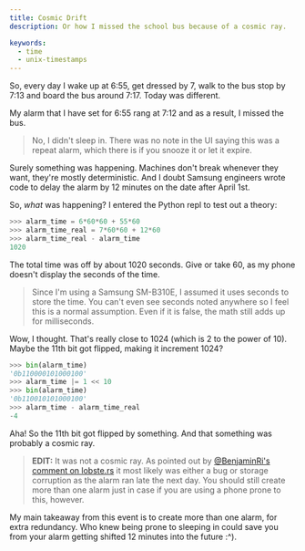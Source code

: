 ```yaml
---
title: Cosmic Drift
description: Or how I missed the school bus because of a cosmic ray.

keywords:
  - time
  - unix-timestamps
---
```


So, every day I wake up at 6:55, get dressed by 7, walk to the bus stop by 7:13
and board the bus around 7:17. Today was different.

My alarm that I have set for 6:55 rang at 7:12 and as a result, I missed the
bus.

> No, I didn't sleep in. There was no note in the UI saying this was a repeat
> alarm, which there is if you snooze it or let it expire.

Surely something was happening. Machines don't break whenever they want, they're
mostly deterministic. And I doubt Samsung engineers wrote code to delay the
alarm by 12 minutes on the date after April 1st.

So, _what_ was happening? I entered the Python repl to test out a theory:

```py
>>> alarm_time = 6*60*60 + 55*60
>>> alarm_time_real = 7*60*60 + 12*60
>>> alarm_time_real - alarm_time
1020
```

The total time was off by about 1020 seconds. Give or take 60, as my phone
doesn't display the seconds of the time.

> Since I'm using a Samsung SM-B310E, I assumed it uses seconds to store the
> time. You can't even see seconds noted anywhere so I feel this is a normal
> assumption. Even if it is false, the math still adds up for milliseconds.

Wow, I thought. That's really close to 1024 (which is 2 to the power of 10).
Maybe the 11th bit got flipped, making it increment 1024?

```py
>>> bin(alarm_time)
'0b110000101000100'
>>> alarm_time |= 1 << 10
>>> bin(alarm_time)
'0b110010101000100'
>>> alarm_time - alarm_time_real
-4
```

Aha! So the 11th bit got flipped by something. And that something was probably a
cosmic ray.

> **EDIT:** It was not a cosmic ray. As pointed out by
> [@BenjaminRi's comment on lobste.rs](https://lobste.rs/s/jb1o6q/cosmic_drift#c_1ztluj)
> it most likely was either a bug or storage corruption as the alarm ran late
> the next day. You should still create more than one alarm just in case if you
> are using a phone prone to this, however.

My main takeaway from this event is to create more than one alarm, for extra
redundancy. Who knew being prone to sleeping in could save you from your alarm
getting shifted 12 minutes into the future :^).

